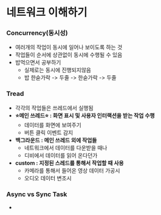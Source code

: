 # 네트워크 이해하기

### Concurrency(동시성)
- 여러개의 작업이 동시에 일어나 보이도록 하는 것
- 작업들이 순서에 상관없이 동시에 수행될 수 있음
- 밥먹으면서 공부하기
  - 실제로는 동시에 진행되지않음
  - 밥 한숟가락 -> 두줄 -> 한숟가락 -> 두줄

### Tread
- 각각의 작업들은 쓰레드에서 실행됨
- **⭐️메인 쓰레드⭐️ : 화면 표시 및 사용자 인터랙션을 받는 작업 수행**
  - 데이터를 화면에 보여주기
  - 버튼 클릭 이벤트 감지
- **백그라운드 : 메인 쓰레드 외에 작업들**
  - 네트워크에서 데이터를 다운받을 때나
  - 디비에서 데이터를 읽어 온다던가
- **custom : 지정된 스레드를 통해서 작업할 때 사용**
  - 카메라를 통해서 들어온 영상 데이터 가공시
  - 오디오 데이터 변조시 

### Async vs Sync Task
- 
